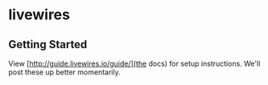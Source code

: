 # livewires

## Getting Started

View [http://guide.livewires.io/guide/](the docs) for setup instructions. We'll post these up better momentarily.